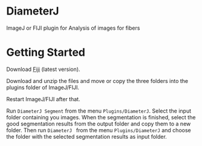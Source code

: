# DiameterJ
ImageJ or FIJI plugin for Analysis of images for fibers 

# Getting Started
Download [Fiji](http://imagej.net/Downloads) (latest version). 
 
Download and unzip the files and move or copy the three folders into the plugins folder of ImageJ/FIJI.  
 
Restart ImageJ/FIJI after that.  

Run ``DiameterJ Segment`` from the menu ``Plugins/DiameterJ``. Select the input folder containing you images. When the segmentation is finished, select the good segmentation results from the output folder and copy them to a new folder. Then run ``DiameterJ `` from the menu ``Plugins/DiameterJ`` and choose the folder with the selected segmentation results as input folder.
